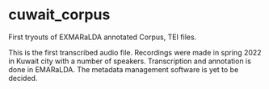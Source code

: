 # cuwait_corpus
First tryouts of EXMARaLDA annotated Corpus, TEI files.

This is the first transcribed audio file. Recordings were made in spring 2022 in Kuwait city with a number of speakers.
Transcription and annotation is done in EMARaLDA. The metadata management software is yet to be decided.
